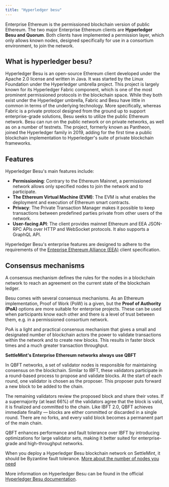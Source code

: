 ```yaml
---
title: "Hyperledger besu"
---
```


Enterprise Ethereum is the permissioned blockchain version of public Ethereum.
The two major Enterprise Ethereum clients are **Hyperledger Besu and Quorum**.
Both clients have implemented a permission layer, which only allows known nodes,
designed specifically for use in a consortium environment, to join the network.

## What is hyperledger besu?

Hyperledger Besu is an open-source Ethereum client developed under the Apache
2.0 license and written in Java. It was started by the Linux Foundation under
the Hyperledger umbrella project. This project is largely known for its
Hyperledger Fabric component, which is one of the most prominent permissioned
protocols in the blockchain space. While they both exist under the Hyperledger
umbrella, Fabric and Besu have little in common in terms of the underlying
technology. More specifically, whereas Fabric is a private protocol designed
from the ground up to support enterprise-grade solutions, Besu seeks to utilize
the public Ethereum network. Besu can run on the public network or on private
networks, as well as on a number of testnets. The project, formerly known as
Pantheon, joined the Hyperledger family in 2019, adding for the first time a
public blockchain implementation to Hyperledger's suite of private blockchain
frameworks.

## Features

Hyperledger Besu's main features include:

- **Permissioning**: Contrary to the Ethereum Mainnet, a permissioned network
  allows only specified nodes to join the network and to participate.
- **The Ethereum Virtual Machine (EVM)**: The EVM is what enables the deployment
  and execution of Ethereum smart contracts.
- **Privacy**: The Private Transaction Manager makes it possible to keep
  transactions between predefined parties private from other users of the
  network.
- **User-facing API**: The client provides mainnet Ethereum and EEA JSON-RPC
  APIs over HTTP and WebSocket protocols. It also supports a GraphQL API.

Hyperledger Besu's enterprise features are designed to adhere to the
requirements of the
[Enteprise Ethereum Alliance (EEA)](https://entethalliance.org/) client
specification.

## Consensus mechanisms

A consensus mechanism defines the rules for the nodes in a blockchain network to
reach an agreement on the current state of the blockchain ledger.

Besu comes with several consensus mechanisms. As an Ethereum implementation,
Proof of Work (PoW) is a given, but the **Proof of Authority (PoA)** options are
more suitable for enterprise projects. These can be used when participants know
each other and there is a level of trust between them, e.g. in a permissioned
consortium network.

PoA is a light and practical consensus mechanism that gives a small and
designated number of blockchain actors the power to validate transactions within
the network and to create new blocks. This results in faster block times and a
much greater transaction throughput.

**SettleMint's Enterprise Ethereum networks always use QBFT**

In QBFT networks, a set of validator nodes is responsible for maintaining consensus on the blockchain. Similar to IBFT, these validators participate in a round-based process to propose and validate blocks. At the start of each round, one validator is chosen as the proposer. This proposer puts forward a new block to be added to the chain.

The remaining validators review the proposed block and share their votes. If a supermajority (at least 66%) of the validators agree that the block is valid, it is finalized and committed to the chain. Like IBFT 2.0, QBFT achieves immediate finality — blocks are either committed or discarded in a single round. There are no forks, and every valid block becomes a permanent part of the main chain.

QBFT enhances performance and fault tolerance over IBFT by introducing optimizations for large validator sets, making it better suited for enterprise-grade and high-throughput networks.

When you deploy a Hyperledger Besu blockchain network on SettleMint, it should
be Byzantine fault tolerance.
[More about the number of nodes you need](node-types)

More information on Hyperledger Besu can be found in the official
[Hyperledger Besu documentation](https://besu.hyperledger.org/en/stable/).
